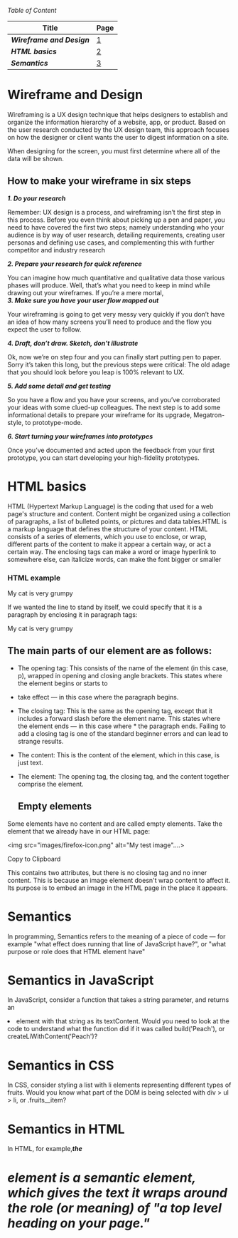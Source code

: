 
*Table of Content*

| Title |Page  | 
|-----------------|:-------------|
| ***Wireframe and Design*** |  [1](https://duckduckgo.com)| 
|    ***HTML basics*** |      [2](https://duckduckgo.com)   | 
|    ***Semantics***|    [3](https://duckduckgo.com)   | 






# Wireframe and Design
Wireframing is a UX design technique that helps designers to establish and organize the information hierarchy of a website, app, or product. Based on the user research conducted by the UX design team, this approach focuses on how the designer or client wants the user to digest information on a site.

When designing for the screen, you must first determine where all of the data will be shown.
## How to make your wireframe in six steps
***1. Do your research***  

Remember: UX design is a process, and wireframing isn’t the first step in this process. Before you even think about picking up a pen and paper, you need to have covered the first two steps; namely understanding who your audience is by way of user research, detailing requirements, creating user personas and defining use cases, and complementing this with further competitor and industry research

***2. Prepare your research for quick reference***    

You can imagine how much quantitative and qualitative data those various phases will produce. Well, that’s what you need to keep in mind while drawing out your wireframes. If you’re a mere mortal,  
***3. Make sure you have your user flow mapped out***  

Your wireframing is going to get very messy very quickly if you don’t have an idea of how many screens you’ll need to produce and the flow you expect the user to follow.    

***4. Draft, don’t draw. Sketch, don’t illustrate***  

Ok, now we’re on step four and you can finally start putting pen to paper. Sorry it’s taken this long, but the previous steps were critical: The old adage that you should look before you leap is 100% relevant to UX.  

***5. Add some detail and get testing***  

So you have a flow and you have your screens, and you’ve corroborated your ideas with some clued-up colleagues. The next step is to add some informational details to prepare your wireframe for its upgrade, Megatron-style, to prototype-mode.

***6. Start turning your wireframes into prototypes***    


Once you’ve documented and acted upon the feedback from your first prototype, you can start developing your high-fidelity prototypes.


# HTML basics
HTML (Hypertext Markup Language) is the coding that used for a web page's structure and content. Content might be organized using a collection of paragraphs, a list of bulleted points, or pictures and data tables.HTML is a markup language that defines the structure of your content. HTML consists of a series of elements, which you use to enclose, or wrap, different parts of the content to make it appear a certain way, or act a certain way. The enclosing tags can make a word or image hyperlink to somewhere else, can italicize words, can make the font bigger or smaller   

### HTML example
My cat is very grumpy  
  
  
If we wanted the line to stand by itself, we could specify that it is a paragraph by enclosing it in paragraph tags:  
  

<p>My cat is very grumpy<p>

 ## The main parts of our element are as follows:

* The opening tag: This consists of the name of the element (in this case, p), wrapped in opening and closing angle brackets. This states where the element begins or starts to
* take effect — in this case where the paragraph begins.
* The closing tag: This is the same as the opening tag, except that it includes a forward slash before the element name. This states where the element ends — in this case where * the paragraph ends. Failing to add a closing tag is one of the standard beginner errors and can lead to strange results.
* The content: This is the content of the element, which in this case, is just text.
* The element: The opening tag, the closing tag, and the content together comprise the element.
  
  ## Empty elements
Some elements have no content and are called empty elements. Take the <img> element that we already have in our HTML page:
    
  
<img src="images/firefox-icon.png" alt="My test image"....>  
  
Copy to Clipboard  
  
This contains two attributes, but there is no closing </img> tag and no inner content. This is because an image element doesn't wrap content to affect it. Its purpose is to embed an image in the HTML page in the place it appears.       

# Semantics

In programming, Semantics refers to the meaning of a piece of code — for example "what effect does running that line of JavaScript have?", or "what purpose or role does that HTML element have"  
# Semantics in JavaScript  

In JavaScript, consider a function that takes a string parameter, and returns an <li> element with that string as its textContent. Would you need to look at the code to understand what the function did if it was called build('Peach'), or createLiWithContent('Peach')?

# Semantics in CSS  
  
In CSS, consider styling a list with li elements representing different types of fruits. Would you know what part of the DOM is being selected with div > ul > li, or .fruits__item?

# Semantics in HTML  
  
In HTML, for example,***the <h1> element is a semantic element, which gives the text it wraps around the role (or meaning) of "a top level heading on your page."***








































